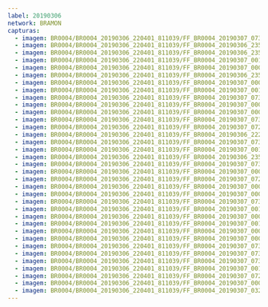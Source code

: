 ```yaml
---
label: 20190306
network: BRAMON
capturas:
  - imagem: BR0004/BR0004_20190306_220401_811039/FF_BR0004_20190307_073945_031_0847616.fits_maxpixel.jpg
  - imagem: BR0004/BR0004_20190306_220401_811039/FF_BR0004_20190306_235824_415_0169984.fits_maxpixel.jpg
  - imagem: BR0004/BR0004_20190306_220401_811039/FF_BR0004_20190306_235855_146_0170752.fits_maxpixel.jpg
  - imagem: BR0004/BR0004_20190306_220401_811039/FF_BR0004_20190307_001125_331_0183040.fits_maxpixel.jpg
  - imagem: BR0004/BR0004_20190306_220401_811039/FF_BR0004_20190307_000532_350_0174336.fits_maxpixel.jpg
  - imagem: BR0004/BR0004_20190306_220401_811039/FF_BR0004_20190306_235834_646_0170240.fits_maxpixel.jpg
  - imagem: BR0004/BR0004_20190306_220401_811039/FF_BR0004_20190307_000826_689_0178688.fits_maxpixel.jpg
  - imagem: BR0004/BR0004_20190306_220401_811039/FF_BR0004_20190307_001115_106_0182784.fits_maxpixel.jpg
  - imagem: BR0004/BR0004_20190306_220401_811039/FF_BR0004_20190307_073315_369_0838400.fits_maxpixel.jpg
  - imagem: BR0004/BR0004_20190306_220401_811039/FF_BR0004_20190307_000806_171_0178176.fits_maxpixel.jpg
  - imagem: BR0004/BR0004_20190306_220401_811039/FF_BR0004_20190307_000836_928_0178944.fits_maxpixel.jpg
  - imagem: BR0004/BR0004_20190306_220401_811039/FF_BR0004_20190307_073325_629_0838656.fits_maxpixel.jpg
  - imagem: BR0004/BR0004_20190306_220401_811039/FF_BR0004_20190307_072208_719_0822272.fits_maxpixel.jpg
  - imagem: BR0004/BR0004_20190306_220401_811039/FF_BR0004_20190306_222214_389_0026368.fits_maxpixel.jpg
  - imagem: BR0004/BR0004_20190306_220401_811039/FF_BR0004_20190307_073437_546_0840448.fits_maxpixel.jpg
  - imagem: BR0004/BR0004_20190306_220401_811039/FF_BR0004_20190307_001013_460_0181248.fits_maxpixel.jpg
  - imagem: BR0004/BR0004_20190306_220401_811039/FF_BR0004_20190306_235753_673_0169216.fits_maxpixel.jpg
  - imagem: BR0004/BR0004_20190306_220401_811039/FF_BR0004_20190307_073356_491_0839424.fits_maxpixel.jpg
  - imagem: BR0004/BR0004_20190306_220401_811039/FF_BR0004_20190307_000704_564_0176640.fits_maxpixel.jpg
  - imagem: BR0004/BR0004_20190306_220401_811039/FF_BR0004_20190307_072523_487_0826880.fits_maxpixel.jpg
  - imagem: BR0004/BR0004_20190306_220401_811039/FF_BR0004_20190307_000654_313_0176384.fits_maxpixel.jpg
  - imagem: BR0004/BR0004_20190306_220401_811039/FF_BR0004_20190307_000522_238_0174080.fits_maxpixel.jpg
  - imagem: BR0004/BR0004_20190306_220401_811039/FF_BR0004_20190307_073934_690_0847360.fits_maxpixel.jpg
  - imagem: BR0004/BR0004_20190306_220401_811039/FF_BR0004_20190307_001206_305_0184064.fits_maxpixel.jpg
  - imagem: BR0004/BR0004_20190306_220401_811039/FF_BR0004_20190307_000745_558_0177664.fits_maxpixel.jpg
  - imagem: BR0004/BR0004_20190306_220401_811039/FF_BR0004_20190307_001104_834_0182528.fits_maxpixel.jpg
  - imagem: BR0004/BR0004_20190306_220401_811039/FF_BR0004_20190307_000714_810_0176896.fits_maxpixel.jpg
  - imagem: BR0004/BR0004_20190306_220401_811039/FF_BR0004_20190307_000306_915_0171264.fits_maxpixel.jpg
  - imagem: BR0004/BR0004_20190306_220401_811039/FF_BR0004_20190307_073417_159_0839936.fits_maxpixel.jpg
  - imagem: BR0004/BR0004_20190306_220401_811039/FF_BR0004_20190307_073630_210_0843008.fits_maxpixel.jpg
  - imagem: BR0004/BR0004_20190306_220401_811039/FF_BR0004_20190307_073335_951_0838912.fits_maxpixel.jpg
  - imagem: BR0004/BR0004_20190306_220401_811039/FF_BR0004_20190307_001054_597_0182272.fits_maxpixel.jpg
  - imagem: BR0004/BR0004_20190306_220401_811039/FF_BR0004_20190307_072117_484_0820992.fits_maxpixel.jpg
  - imagem: BR0004/BR0004_20190306_220401_811039/FF_BR0004_20190307_000755_801_0177920.fits_maxpixel.jpg
  - imagem: BR0004/BR0004_20190306_220401_811039/FF_BR0004_20190307_032230_695_0464896.fits_maxpixel.jpg
---
```

